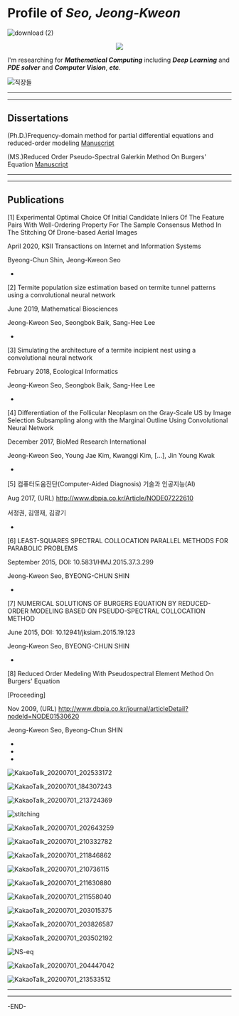 # Profile of **_Seo, Jeong-Kweon_**

![download (2)](https://user-images.githubusercontent.com/26245409/86245454-751d1800-bbe4-11ea-9f39-283e4ef078b8.png)

<p align="center"><img src="https://user-images.githubusercontent.com/26245409/86245454-751d1800-bbe4-11ea-9f39-283e4ef078b8.png"></p>

I'm researching for **_Mathematical Computing_** including **_Deep Learning_** and **_PDE solver_** and **_Computer Vision_**, **_etc_**.

![직장들](https://user-images.githubusercontent.com/26245409/86247793-f3c78480-bbe7-11ea-9e34-5904b4ee1dfd.png)

*******************************************************************************
 
*******************************************************************************

## Dissertations
(Ph.D.)Frequency-domain method for partial differential equations and reduced-order modeling [Manuscript](http://www.riss.kr/search/detail/DetailView.do?p_mat_type=be54d9b8bc7cdb09&control_no=52e65d3a308b8c8cffe0bdc3ef48d419&outLink=N)

(MS.)Reduced Order Pseudo-Spectral Galerkin Method On Burgers' Equation [Manuscript](http://www.riss.or.kr/search/detail/DetailView.do?p_mat_type=be54d9b8bc7cdb09&control_no=62c250e0079aedfbffe0bdc3ef48d419)

*******************************************************************************

*******************************************************************************

## Publications
[1] Experimental Optimal Choice Of Initial Candidate Inliers Of The Feature Pairs With Well-Ordering Property For The Sample Consensus Method In The Stitching Of Drone-based Aerial Images

April 2020, KSII Transactions on Internet and Information Systems

Byeong-Chun Shin, Jeong-Kweon Seo

*

[2] Termite population size estimation based on termite tunnel patterns using a convolutional neural network

June 2019, Mathematical Biosciences

Jeong-Kweon Seo, Seongbok Baik, Sang-Hee Lee

*

[3] Simulating the architecture of a termite incipient nest using a convolutional neural network

February 2018, Ecological Informatics

Jeong-Kweon Seo, Seongbok Baik, Sang-Hee Lee

*

[4] Differentiation of the Follicular Neoplasm on the Gray-Scale US by Image Selection Subsampling along with the Marginal Outline Using Convolutional Neural Network

December 2017, BioMed Research International

Jeong-Kweon Seo, Young Jae Kim, Kwanggi Kim, [...], Jin Young Kwak

*

[5] 컴퓨터도움진단(Computer-Aided Diagnosis) 기술과 인공지능(AI)

Aug 2017, (URL) http://www.dbpia.co.kr/Article/NODE07222610

서정권, 김영재, 김광기

*

[6] LEAST-SQUARES SPECTRAL COLLOCATION PARALLEL METHODS FOR PARABOLIC PROBLEMS

September 2015, DOI: 10.5831/HMJ.2015.37.3.299

Jeong-Kweon Seo, BYEONG-CHUN SHIN

*

[7] NUMERICAL SOLUTIONS OF BURGERS EQUATION BY REDUCED-ORDER MODELING BASED ON PSEUDO-SPECTRAL COLLOCATION METHOD

June 2015, DOI: 10.12941/jksiam.2015.19.123

Jeong-Kweon Seo, BYEONG-CHUN SHIN

*

[8] Reduced Order Medeling With Pseudospectral Element Method On Burgers' Equation

[Proceeding]

Nov 2009, (URL) http://www.dbpia.co.kr/journal/articleDetail?nodeId=NODE01530620

Jeong-Kweon Seo, Byeong-Chun SHIN

*

*

*

![KakaoTalk_20200701_202533172](https://user-images.githubusercontent.com/26245409/86248819-5b320400-bbe9-11ea-9515-eaecf8964860.jpg)

![KakaoTalk_20200701_184307243](https://user-images.githubusercontent.com/26245409/86231023-db963c00-bbcc-11ea-8749-7746e39424ab.jpg)

![KakaoTalk_20200701_213724369](https://user-images.githubusercontent.com/26245409/86248863-70a72e00-bbe9-11ea-8f66-3995c4e0ed51.jpg)

![stitching](https://user-images.githubusercontent.com/26245409/86245346-4c951e00-bbe4-11ea-9e79-0bceadd55ed8.png)

![KakaoTalk_20200701_202643259](https://user-images.githubusercontent.com/26245409/86248912-7f8de080-bbe9-11ea-840b-3a89be57c1c0.jpg)

![KakaoTalk_20200701_210332782](https://user-images.githubusercontent.com/26245409/86243728-d55e8a80-bbe1-11ea-9dfc-0de508894648.png)

![KakaoTalk_20200701_211846862](https://user-images.githubusercontent.com/26245409/86249297-0f338f00-bbea-11ea-9b76-04c124e503ea.png)

![KakaoTalk_20200701_210736115](https://user-images.githubusercontent.com/26245409/86243632-afd18100-bbe1-11ea-86bc-31b0adb54a97.png)

![KakaoTalk_20200701_211630880](https://user-images.githubusercontent.com/26245409/86243616-a8aa7300-bbe1-11ea-9bac-0a12b88b35b8.png)

![KakaoTalk_20200701_211558040](https://user-images.githubusercontent.com/26245409/86243596-9f210b00-bbe1-11ea-80e3-2f075e770915.png)

![KakaoTalk_20200701_203015375](https://user-images.githubusercontent.com/26245409/86243519-8284d300-bbe1-11ea-80de-f251d6df35cc.png)

![KakaoTalk_20200701_203826587](https://user-images.githubusercontent.com/26245409/86248978-9b918200-bbe9-11ea-9ee1-da628d473c42.png)

![KakaoTalk_20200701_203502192](https://user-images.githubusercontent.com/26245409/86249018-a815da80-bbe9-11ea-8dc2-1d69e9886d29.jpg)

![NS-eq](https://user-images.githubusercontent.com/26245409/86243411-4e111700-bbe1-11ea-8631-62a81a39026e.PNG)

![KakaoTalk_20200701_204447042](https://user-images.githubusercontent.com/26245409/86249061-b8c65080-bbe9-11ea-9abe-43d465691b73.png)



![KakaoTalk_20200701_213533512](https://user-images.githubusercontent.com/26245409/86244972-b95be880-bbe3-11ea-884c-13310b031fc0.jpg)

*******************************************************************************

*******************************************************************************
 
-END-
